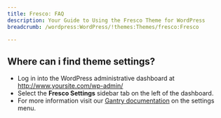 ```yaml
---
title: Fresco: FAQ
description: Your Guide to Using the Fresco Theme for WordPress
breadcrumb: /wordpress:WordPress/!themes:Themes/fresco:Fresco

---
```


Where can i find theme settings?
-----
* Log in into the WordPress administrative dashboard at http://www.yoursite.com/wp-admin/
* Select the **Fresco Settings** sidebar tab on the left of the dashboard.
* For more information visit our [Gantry documentation][gantry] on the settings menu.



[gantry]: http://gantry-framework.org/documentation/wordpress/configure/